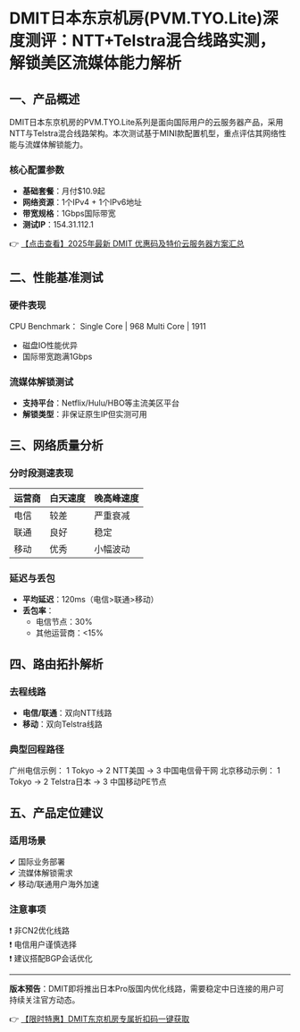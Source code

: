 # DMIT日本东京机房(PVM.TYO.Lite)深度测评：NTT+Telstra混合线路实测，解锁美区流媒体能力解析

## 一、产品概述

DMIT日本东京机房的PVM.TYO.Lite系列是面向国际用户的云服务器产品，采用NTT与Telstra混合线路架构。本次测试基于MINI款配置机型，重点评估其网络性能与流媒体解锁能力。

### 核心配置参数
- **基础套餐**：月付$10.9起
- **网络资源**：1个IPv4 + 1个IPv6地址
- **带宽规格**：1Gbps国际带宽
- **测试IP**：154.31.112.1

👉 [【点击查看】2025年最新 DMIT 优惠码及特价云服务器方案汇总](https://bit.ly/dmit_coupon)

## 二、性能基准测试

### 硬件表现

CPU Benchmark：
Single Core     | 968
Multi Core      | 1911

- 磁盘IO性能优异
- 国际带宽跑满1Gbps

### 流媒体解锁测试
- **支持平台**：Netflix/Hulu/HBO等主流美区平台
- **解锁类型**：非保证原生IP但实测可用

## 三、网络质量分析

### 分时段测速表现
| 运营商 | 白天速度 | 晚高峰速度 |
|--------|----------|------------|
| 电信   | 较差     | 严重衰减   |
| 联通   | 良好     | 稳定       |
| 移动   | 优秀     | 小幅波动   |

### 延迟与丢包
- **平均延迟**：120ms（电信>联通>移动）
- **丢包率**：
  - 电信节点：30%
  - 其他运营商：<15%

## 四、路由拓扑解析

### 去程线路
- **电信/联通**：双向NTT线路
- **移动**：双向Telstra线路

### 典型回程路径

广州电信示例：
1  Tokyo → 2  NTT美国 → 3 中国电信骨干网
北京移动示例：
1  Tokyo → 2  Telstra日本 → 3 中国移动PE节点

## 五、产品定位建议

### 适用场景
✔ 国际业务部署  
✔ 流媒体解锁需求  
✔ 移动/联通用户海外加速

### 注意事项
❗ 非CN2优化线路  
❗ 电信用户谨慎选择  
❗ 建议搭配BGP会话优化

---

**版本预告**：DMIT即将推出日本Pro版国内优化线路，需要稳定中日连接的用户可持续关注官方动态。

👉 [【限时特惠】DMIT东京机房专属折扣码一键获取](https://bit.ly/dmit_coupon)